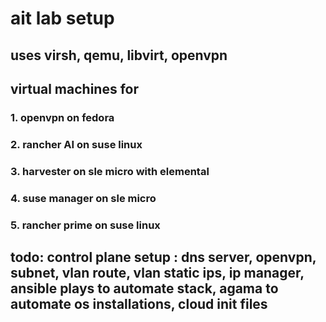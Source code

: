 # ait lab setup
## uses virsh, qemu, libvirt, openvpn
## virtual machines for 
### 1. openvpn on fedora
### 2. rancher AI on suse linux
### 3. harvester on sle micro with elemental
### 4. suse manager on sle micro
### 5. rancher prime on suse linux
## todo: control plane setup : dns server, openvpn, subnet, vlan route, vlan static ips, ip manager, ansible plays to automate stack, agama to automate os installations, cloud init files